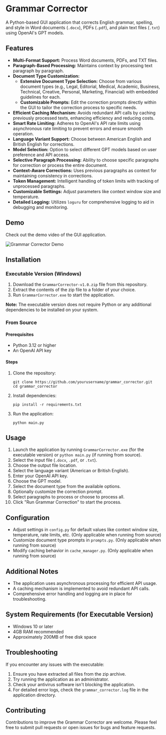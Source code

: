 # Grammar Corrector

A Python-based GUI application that corrects English grammar, spelling, and style in Word documents (`.docx`), PDFs (`.pdf`), and plain text files (`.txt`) using OpenAI's GPT models.

## Features

- **Multi-Format Support:** Process Word documents, PDFs, and TXT files.
- **Paragraph-Based Processing:** Maintains context by processing text paragraph by paragraph.
- **Document Type Customization:**
  - **Extensive Document Type Selection:** Choose from various document types (e.g., Legal, Editorial, Medical, Academic, Business, Technical, Creative, Personal, Marketing, Financial) with embedded guidelines for each.
  - **Customizable Prompts:** Edit the correction prompts directly within the GUI to tailor the correction process to specific needs.
- **Efficient Caching Mechanism:** Avoids redundant API calls by caching previously processed texts, enhancing efficiency and reducing costs.
- **Smart Rate Limiting:** Adheres to OpenAI's API rate limits using asynchronous rate limiting to prevent errors and ensure smooth operation.
- **Language Variant Support:** Choose between American English and British English for corrections.
- **Model Selection:** Option to select different GPT models based on user preference and API access.
- **Selective Paragraph Processing:** Ability to choose specific paragraphs for correction or process the entire document.
- **Context-Aware Corrections:** Uses previous paragraphs as context for maintaining consistency in corrections.
- **Token Management:** Intelligent handling of token limits with tracking of unprocessed paragraphs.
- **Customizable Settings:** Adjust parameters like context window size and temperature.
- **Detailed Logging:** Utilizes `loguru` for comprehensive logging to aid in debugging and monitoring.

## Demo

Check out the demo video of the GUI application.

![Grammar Corrector Demo](demo/grammar_demo_fast.gif)

## Installation

### Executable Version (Windows)

1. Download the `GrammarCorrector-v1.0.zip` file from this repository.
2. Extract the contents of the zip file to a folder of your choice.
3. Run `GrammarCorrector.exe` to start the application.

**Note:** The executable version does not require Python or any additional dependencies to be installed on your system.

### From Source

#### Prerequisites

- Python 3.12 or higher
- An OpenAI API key

#### Steps

1. Clone the repository:
   ```
   git clone https://github.com/yourusername/grammar_corrector.git
   cd grammar_corrector
   ```

2. Install dependencies:
   ```
   pip install -r requirements.txt
   ```

3. Run the application:
   ```
   python main.py
   ```

## Usage

1. Launch the application by running `GrammarCorrector.exe` (for the executable version) or `python main.py` (if running from source).
2. Select the input file (`.docx`, `.pdf`, or `.txt`).
3. Choose the output file location.
4. Select the language variant (American or British English).
5. Enter your OpenAI API key.
6. Choose the GPT model.
7. Select the document type from the available options.
8. Optionally customize the correction prompt.
9. Select paragraphs to process or choose to process all.
10. Click "Run Grammar Correction" to start the process.

## Configuration

- Adjust settings in `config.py` for default values like context window size, temperature, rate limits, etc. (Only applicable when running from source)
- Customize document type prompts in `prompts.py`. (Only applicable when running from source)
- Modify caching behavior in `cache_manager.py`. (Only applicable when running from source)

## Additional Notes

- The application uses asynchronous processing for efficient API usage.
- A caching mechanism is implemented to avoid redundant API calls.
- Comprehensive error handling and logging are in place for troubleshooting.

## System Requirements (for Executable Version)

- Windows 10 or later
- 4GB RAM recommended
- Approximately 200MB of free disk space

## Troubleshooting

If you encounter any issues with the executable:
1. Ensure you have extracted all files from the zip archive.
2. Try running the application as an administrator.
3. Check your antivirus software isn't blocking the application.
4. For detailed error logs, check the `grammar_corrector.log` file in the application directory.

## Contributing

Contributions to improve the Grammar Corrector are welcome. Please feel free to submit pull requests or open issues for bugs and feature requests.
